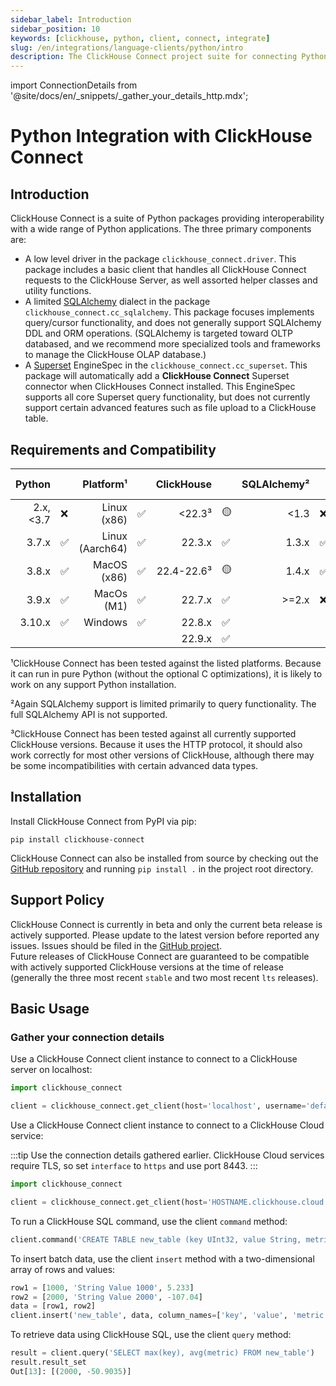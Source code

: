 ```yaml
---
sidebar_label: Introduction
sidebar_position: 10
keywords: [clickhouse, python, client, connect, integrate]
slug: /en/integrations/language-clients/python/intro
description: The ClickHouse Connect project suite for connecting Python to ClickHouse
---
```

import ConnectionDetails from '@site/docs/en/_snippets/_gather_your_details_http.mdx';

# Python Integration with ClickHouse Connect

## Introduction

ClickHouse Connect is a suite of Python packages providing interoperability with a wide range of Python applications.
The three primary components are:

- A low level driver in the package `clickhouse_connect.driver`. This package includes a basic client that handles
  all ClickHouse Connect requests to the ClickHouse Server, as well assorted helper classes and utility functions.
- A limited [SQLAlchemy](https://www.sqlalchemy.org/) dialect in the package `clickhouse_connect.cc_sqlalchemy`. This
  package focuses implements query/cursor functionality, and does not generally support SQLAlchemy DDL and ORM
  operations.
  (SQLAlchemy is targeted toward OLTP databased, and we recommend more specialized tools and frameworks to manage
  the ClickHouse OLAP database.)
- A [Superset](https://superset.apache.org/) EngineSpec in the `clickhouse_connect.cc_superset`. This package will
  automatically add a **ClickHouse Connect** Superset connector when ClickHouses Connect installed. This EngineSpec
  supports all core Superset query functionality, but does not currently support certain advanced features such as file
  upload to a ClickHouse table.

## Requirements and Compatibility

| Python    | | Platform¹   | | ClickHouse | | SQLAlchemy² | | Apache Superset | |
|--:|:--|--:|:--|--:|:--|--:|:--|--:|:--|
| 2.x, <3.7 | ❌ | Linux (x86)     | ✅      | <22.3³      | 🟡 | <1.3       | ❌      | <1.4     | ❌      |
| 3.7.x     | ✅ | Linux (Aarch64) | ✅      | 22.3.x     | ✅  | 1.3.x      | ✅      | 1.4.x    | ✅      |
| 3.8.x     | ✅ | MacOS (x86)     | ✅      | 22.4-22.6³ | 🟡   | 1.4.x      | ✅      | 1.5.x    | ✅      |
| 3.9.x     | ✅ | MacOs (M1)      | ✅      | 22.7.x     | ✅  | >=2.x      |  ❌      | 2.0.x    | ✅      |
| 3.10.x    | ✅ | Windows         | ✅      | 22.8.x     | ✅   |            |        |          |        |
|           |    |                 |         | 22.9.x     |  ✅  |            |        |          |        |


¹ClickHouse Connect has been tested against the listed platforms.  Because it can run in pure Python (without the
optional C optimizations), it is likely to work on any support Python installation.

²Again SQLAlchemy support is limited primarily to query functionality.  The full SQLAlchemy API is not supported.

³ClickHouse Connect has been tested against all currently supported ClickHouse versions. Because it uses the HTTP
protocol, it should also work correctly for most other versions of ClickHouse, although there may be some
incompatibilities with certain advanced data types.


## Installation

Install ClickHouse Connect from PyPI via pip:

`pip install clickhouse-connect`

ClickHouse Connect can also be installed from source by checking out the
[GitHub repository](https://github.com/ClickHouse/clickhouse-connect) and running `pip install .`
in the project root directory.

## Support Policy

ClickHouse Connect is currently in beta and only the current beta release is actively supported. Please update to the latest
version before reported any issues. Issues should be filed in
the [GitHub project](https://github.com/ClickHouse/clickhouse-connect/issues).  
Future releases of ClickHouse Connect are guaranteed to be compatible with actively supported ClickHouse versions at the
time of release (generally the three most recent `stable` and two most recent `lts` releases).

## Basic Usage

### Gather your connection details

<ConnectionDetails />

Use a ClickHouse Connect client instance to connect to a ClickHouse server on localhost:


```python
import clickhouse_connect

client = clickhouse_connect.get_client(host='localhost', username='default', password='password')
```

Use a ClickHouse Connect client instance to connect to a ClickHouse Cloud service:

:::tip
Use the connection details gathered earlier.  ClickHouse Cloud services require TLS, so set `interface` to `https` and use port 8443.
:::

```python
import clickhouse_connect

client = clickhouse_connect.get_client(host='HOSTNAME.clickhouse.cloud', interface='https', port=8443, username='default', password='your password')`
```

To run a ClickHouse SQL command, use the client `command` method:

```python
client.command('CREATE TABLE new_table (key UInt32, value String, metric Float64) ENGINE MergeTree ORDER BY key')
```

To insert batch data, use the client `insert` method with a two-dimensional array of rows and values:

```python
row1 = [1000, 'String Value 1000', 5.233]
row2 = [2000, 'String Value 2000', -107.04]
data = [row1, row2]
client.insert('new_table', data, column_names=['key', 'value', 'metric']) 
```

To retrieve data using ClickHouse SQL, use the client `query` method:

```python
result = client.query('SELECT max(key), avg(metric) FROM new_table')
result.result_set
Out[13]: [(2000, -50.9035)]
```

